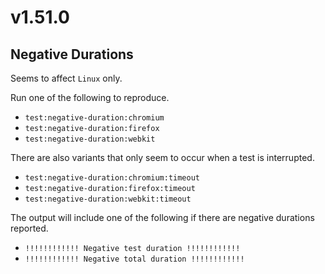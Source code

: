 # v1.51.0

## Negative Durations

Seems to affect `Linux` only.

Run one of the following to reproduce.

* `test:negative-duration:chromium`
* `test:negative-duration:firefox`
* `test:negative-duration:webkit`

There are also variants that only seem to occur when a test is interrupted.

* `test:negative-duration:chromium:timeout`
* `test:negative-duration:firefox:timeout`
* `test:negative-duration:webkit:timeout`

The output will include one of the following if there are negative durations
reported.

* `!!!!!!!!!!!! Negative test duration !!!!!!!!!!!!`
* `!!!!!!!!!!!! Negative total duration !!!!!!!!!!!!`
